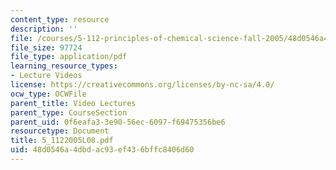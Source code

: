 ```yaml
---
content_type: resource
description: ''
file: /courses/5-112-principles-of-chemical-science-fall-2005/48d0546a4dbdac93ef436bffc8406d60_5_1122005L08.pdf
file_size: 97724
file_type: application/pdf
learning_resource_types:
- Lecture Videos
license: https://creativecommons.org/licenses/by-nc-sa/4.0/
ocw_type: OCWFile
parent_title: Video Lectures
parent_type: CourseSection
parent_uid: 0f6eafa3-3e90-56ec-6097-f69475356be6
resourcetype: Document
title: 5_1122005L08.pdf
uid: 48d0546a-4dbd-ac93-ef43-6bffc8406d60
---
```

